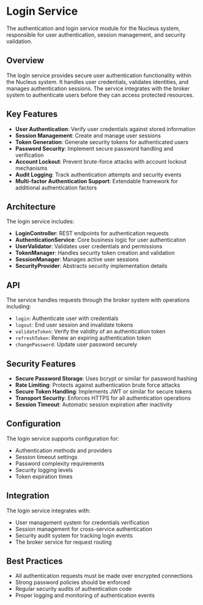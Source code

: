 # Login Service

The authentication and login service module for the Nucleus system, responsible for user authentication, session management, and security validation.

## Overview

The login service provides secure user authentication functionality within the Nucleus system. It handles user credentials, validates identities, and manages authentication sessions. The service integrates with the broker system to authenticate users before they can access protected resources.

## Key Features

- **User Authentication**: Verify user credentials against stored information
- **Session Management**: Create and manage user sessions
- **Token Generation**: Generate security tokens for authenticated users
- **Password Security**: Implement secure password handling and verification
- **Account Lockout**: Prevent brute-force attacks with account lockout mechanisms
- **Audit Logging**: Track authentication attempts and security events
- **Multi-factor Authentication Support**: Extendable framework for additional authentication factors

## Architecture

The login service includes:

- **LoginController**: REST endpoints for authentication requests
- **AuthenticationService**: Core business logic for user authentication
- **UserValidator**: Validates user credentials and permissions
- **TokenManager**: Handles security token creation and validation
- **SessionManager**: Manages active user sessions
- **SecurityProvider**: Abstracts security implementation details

## API

The service handles requests through the broker system with operations including:

- `login`: Authenticate user with credentials
- `logout`: End user session and invalidate tokens
- `validateToken`: Verify the validity of an authentication token
- `refreshToken`: Renew an expiring authentication token
- `changePassword`: Update user password securely

## Security Features

- **Secure Password Storage**: Uses bcrypt or similar for password hashing
- **Rate Limiting**: Protects against authentication brute force attacks
- **Secure Token Handling**: Implements JWT or similar for secure tokens
- **Transport Security**: Enforces HTTPS for all authentication operations
- **Session Timeout**: Automatic session expiration after inactivity

## Configuration

The login service supports configuration for:
- Authentication methods and providers
- Session timeout settings
- Password complexity requirements
- Security logging levels
- Token expiration times

## Integration

The login service integrates with:
- User management system for credentials verification
- Session management for cross-service authentication
- Security audit system for tracking login events
- The broker service for request routing

## Best Practices

- All authentication requests must be made over encrypted connections
- Strong password policies should be enforced
- Regular security audits of authentication code
- Proper logging and monitoring of authentication events